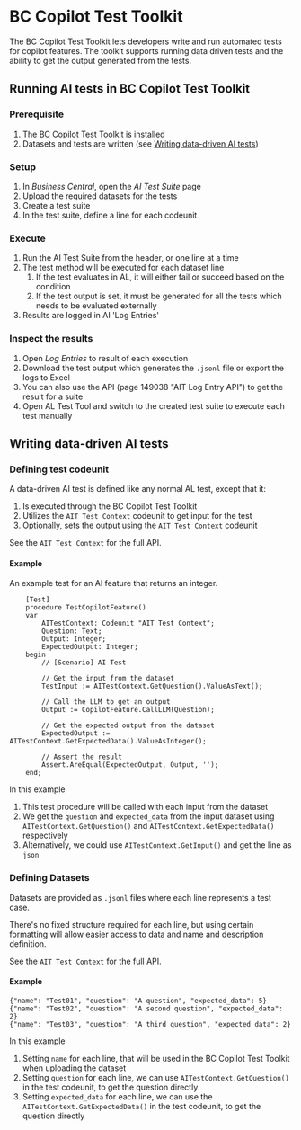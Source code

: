# BC Copilot Test Toolkit
The BC Copilot Test Toolkit lets developers write and run automated tests for copilot features. The toolkit supports running data driven tests and the ability to get the output generated from the tests.

## Running AI tests in BC Copilot Test Toolkit

### Prerequisite
1. The BC Copilot Test Toolkit is installed
1. Datasets and tests are written (see [Writing data-driven AI tests](#writing-data-driven-ai-tests))

### Setup
1. In _Business Central_, open the _AI Test Suite_ page
1. Upload the required datasets for the tests
1. Create a test suite
1. In the test suite, define a line for each codeunit

### Execute
1. Run the AI Test Suite from the header, or one line at a time
1. The test method will be executed for each dataset line
    1. If the test evaluates in AL, it will either fail or succeed based on the condition
    1. If the test output is set, it must be generated for all the tests which needs to be evaluated externally
1. Results are logged in AI 'Log Entries'

### Inspect the results
1. Open _Log Entries_ to result of each execution
1. Download the test output which generates the `.jsonl` file or export the logs to Excel
1. You can also use the API (page 149038 "AIT Log Entry API") to get the result for a suite
1. Open AL Test Tool and switch to the created test suite to execute each test manually


## Writing data-driven AI tests

### Defining test codeunit
A data-driven AI test is defined like any normal AL test, except that it:
1. Is executed through the BC Copilot Test Toolkit
2. Utilizes the `AIT Test Context` codeunit to get input for the test
3. Optionally, sets the output using the `AIT Test Context` codeunit

See the `AIT Test Context` for the full API.

#### Example
An example test for an AI feature that returns an integer.

```
    [Test]
    procedure TestCopilotFeature()
    var
        AITestContext: Codeunit "AIT Test Context";
        Question: Text;
        Output: Integer;
        ExpectedOutput: Integer;
    begin
        // [Scenario] AI Test

        // Get the input from the dataset
        TestInput := AITestContext.GetQuestion().ValueAsText();

        // Call the LLM to get an output
        Output := CopilotFeature.CallLLM(Question);

        // Get the expected output from the dataset
        ExpectedOutput := AITestContext.GetExpectedData().ValueAsInteger();

        // Assert the result
        Assert.AreEqual(ExpectedOutput, Output, '');
    end;
```
In this example
1. This test procedure will be called with each input from the dataset
1. We get the `question` and `expected_data` from the input dataset using `AITestContext.GetQuestion()` and `AITestContext.GetExpectedData()` respectively
1. Alternatively, we could use `AITestContext.GetInput()` and get the line as `json` 


### Defining Datasets
Datasets are provided as `.jsonl` files where each line represents a test case.

There's no fixed structure required for each line, but using certain formatting will allow easier access to data and name and description definition.

See the `AIT Test Context` for the full API.

#### Example

```
{"name": "Test01", "question": "A question", "expected_data": 5}
{"name": "Test02", "question": "A second question", "expected_data": 2}
{"name": "Test03", "question": "A third question", "expected_data": 2}
```

In this example
1. Setting `name` for each line, that will be used in the BC Copilot Test Toolkit when uploading the dataset
1. Setting `question` for each line, we can use `AITestContext.GetQuestion()` in the test codeunit, to get the question directly
1. Setting `expected_data` for each line, we can use the `AITestContext.GetExpectedData()` in the test codeunit, to get the question directly